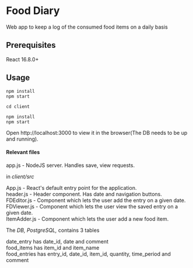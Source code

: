 # Food Diary
Web app to keep a log of the consumed food items on a daily basis

## Prerequisites
React 16.8.0+

## Usage
````
npm install
npm start

cd client

npm install
npm start
````
Open http://localhost:3000 to view it in the browser(The DB needs to be up and running).

#### Relevant files
app.js - NodeJS server. Handles save, view requests.

in *client/src*

App.js - React's default entry point for the application.<br />
header.js - Header component. Has date and navigation buttons.<br />
FDEditor.js - Component which lets the user add the entry on a given date.<br />
FDViewer.js - Component which lets the user view the saved entry on a given date.<br />
ItemAdder.js - Component which lets the user add a new food item.

The *DB, PostgreSQL,* contains 3 tables

date_entry has date_id, date and comment<br />
food_items has item_id and item_name<br />
food_entries has entry_id, date_id, item_id, quantity, time_period and comment<br />
